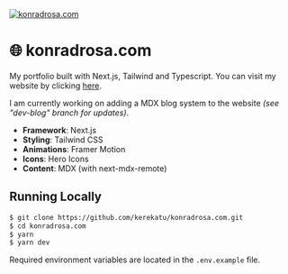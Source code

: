 <a href="https://konradrosa.com">
<img src="https://user-images.githubusercontent.com/40122362/157312982-6aedc4b1-a480-44c8-bf08-4120d3b6f38b.png" alt="konradrosa.com" />
</a>

# 🌐 konradrosa.com 

My portfolio built with Next.js, Tailwind and Typescript. You can visit my website by clicking [here](https://konradrosa.com).

I am currently working on adding a MDX blog system to the website *(see "dev-blog" branch for updates)*.

- **Framework**: Next.js
- **Styling**: Tailwind CSS
- **Animations**: Framer Motion
- **Icons**: Hero Icons
- **Content**: MDX (with next-mdx-remote)


## Running Locally

```bash
$ git clone https://github.com/kerekatu/konradrosa.com.git
$ cd konradrosa.com
$ yarn
$ yarn dev
```

Required environment variables are located in the `.env.example` file.
